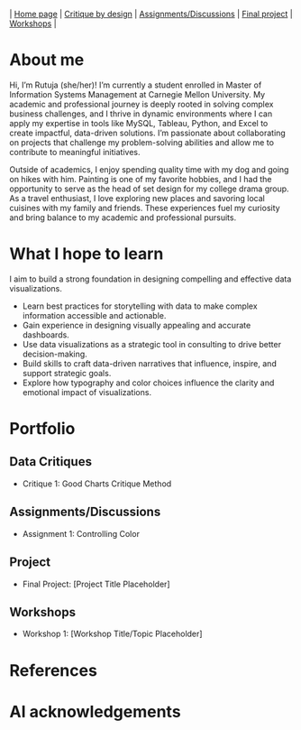 | [Home page](https://rutuja2197.github.io/rutuja-dataviz-portfolio/) | [Critique by design](critique-by-design) | [Assignments/Discussions](final-project-part-one) | [Final project](final-project-part-two) | [Workshops](final-project-part-three) |

# About me
Hi, I’m Rutuja (she/her)! I’m currently a student enrolled in Master of Information Systems Management at Carnegie Mellon University. My academic and professional journey is deeply rooted in solving complex business challenges, and I thrive in dynamic environments where I can apply my expertise in tools like MySQL, Tableau, Python, and Excel to create impactful, data-driven solutions. I’m passionate about collaborating on projects that challenge my problem-solving abilities and allow me to contribute to meaningful initiatives.

Outside of academics, I enjoy spending quality time with my dog and going on hikes with him. Painting is one of my favorite hobbies, and I had the opportunity to serve as the head of set design for my college drama group. As a travel enthusiast, I love exploring new places and savoring local cuisines with my family and friends. These experiences fuel my curiosity and bring balance to my academic and professional pursuits.

# What I hope to learn
I aim to build a strong foundation in designing compelling and effective data visualizations. 

- Learn best practices for storytelling with data to make complex information accessible and actionable.
- Gain experience in designing visually appealing and accurate dashboards.
- Use data visualizations as a strategic tool in consulting to drive better decision-making.
- Build skills to craft data-driven narratives that influence, inspire, and support strategic goals.
- Explore how typography and color choices influence the clarity and emotional impact of visualizations.

# Portfolio
## Data Critiques  
- Critique 1: Good Charts Critique Method  

## Assignments/Discussions  
- Assignment 1: Controlling Color

## Project  
- Final Project: [Project Title Placeholder]  

## Workshops  
- Workshop 1: [Workshop Title/Topic Placeholder]  

# References

# AI acknowledgements


